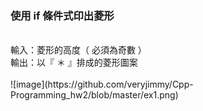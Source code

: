 ### 使用 if 條件式印出菱形
<br/>
輸入：菱形的高度（ 必須為奇數 ）
<br/>
輸出：以『 ＊ 』排成的菱形圖案
<br/>
<br/>
![image](https://github.com/veryjimmy/Cpp-Programming_hw2/blob/master/ex1.png)